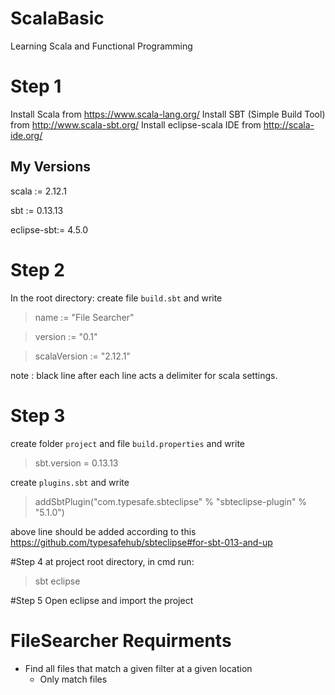# ScalaBasic
Learning Scala and Functional Programming

# Step 1
Install Scala from https://www.scala-lang.org/
Install SBT (Simple Build Tool) from http://www.scala-sbt.org/
Install eclipse-scala IDE from http://scala-ide.org/

## My Versions
scala := 2.12.1

sbt := 0.13.13

eclipse-sbt:= 4.5.0

# Step 2
In the root directory: create file `build.sbt` and write
>name := "File Searcher"

>version := "0.1"

>scalaVersion := "2.12.1"

note : black line after each line acts a delimiter for scala settings.
# Step 3
create folder `project` and file `build.properties` and write
>sbt.version = 0.13.13 

create `plugins.sbt` and write 
>addSbtPlugin("com.typesafe.sbteclipse" % "sbteclipse-plugin" % "5.1.0")

above line should be added according to this https://github.com/typesafehub/sbteclipse#for-sbt-013-and-up

#Step 4
at project root directory, in cmd run:
>sbt eclipse

#Step 5
Open eclipse and import the project 

# FileSearcher  Requirments

 * Find all files that match a given filter at a given location
    * Only match files